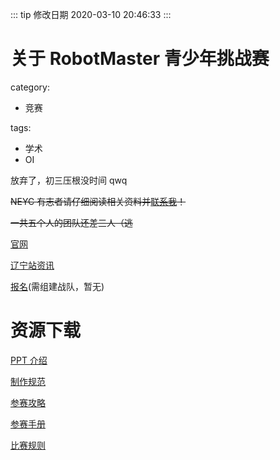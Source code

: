 ::: tip 修改日期
2020-03-10 20:46:33
:::

# 关于 RobotMaster 青少年挑战赛

category:

- 竞赛

tags:

- 学术
- OI

放弃了，初三压根没时间 qwq

<!-- more -->

~~NEYC 有志者请仔细阅读相关资料并[联系我](/RM讨论帖/)！~~

~~一共五个人的团队还差三人（逃~~

[官网](https://www.robomaster.com/zh-CN/robo/teen)

[辽宁站资讯](https://www.robomaster.com/zh-CN/resource/pages/1119)

[报名](https://registration.robomaster.com/registration-center)<red>(需组建战队，暂无)</red>

# 资源下载

[PPT 介绍](https://rm-static.djicdn.com/tem/13194/RoboMaster%202020%20%E6%9C%BA%E7%94%B2%E5%A4%A7%E5%B8%88%E9%9D%92%E5%B0%91%E5%B9%B4%E6%8C%91%E6%88%98%E8%B5%9B%E8%B5%9B%E4%BA%8B%E4%BB%8B%E7%BB%8DPPT.pdf)

[制作规范](https://rm-static.djicdn.com/tem/26898/RoboMaster%202020%E6%9C%BA%E7%94%B2%E5%A4%A7%E5%B8%88%E9%9D%92%E5%B0%91%E5%B9%B4%E6%8C%91%E6%88%98%E8%B5%9B%E6%9C%BA%E5%99%A8%E4%BA%BA%E5%88%B6%E4%BD%9C%E8%A7%84%E8%8C%83%E6%89%8B%E5%86%8CV1.0.pdf)

[参赛攻略](https://rm-static.djicdn.com/tem/13194/RoboMaster%20%E5%8F%82%E8%B5%9B%E6%94%BB%E7%95%A5.pdf)

[参赛手册](https://rm-static.djicdn.com/tem/26898/RoboMaster%202020%E6%9C%BA%E7%94%B2%E5%A4%A7%E5%B8%88%E9%9D%92%E5%B0%91%E5%B9%B4%E6%8C%91%E6%88%98%E8%B5%9B%E5%8F%82%E8%B5%9B%E6%89%8B%E5%86%8CV1.0.pdf)

[比赛规则](https://rm-static.djicdn.com/tem/26898/RoboMaster%202020%E6%9C%BA%E7%94%B2%E5%A4%A7%E5%B8%88%E9%9D%92%E5%B0%91%E5%B9%B4%E6%8C%91%E6%88%98%E8%B5%9B%E6%AF%94%E8%B5%9B%E8%A7%84%E5%88%99%E6%89%8B%E5%86%8CV1.0.pdf)
